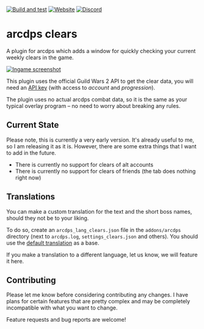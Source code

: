 [![Build and test](https://img.shields.io/github/workflow/status/gw2scratch/arcdps-clears/Build%20and%20test?logo=github)](https://github.com/gw2scratch/arcdps-clears/actions/workflows/build-and-test.yml)
[![Website](https://img.shields.io/website?down_message=gw2scratch.com&up_message=gw2scratch.com&url=https%3A%2F%2Fgw2scratch.com)](https://gw2scratch.com/tools/arcdps-clears)
[![Discord](https://img.shields.io/discord/543804828808249374?label=discord&logo=discord&logoColor=white&)](https://discord.gg/TnHpN34)

# arcdps clears
A plugin for arcdps which adds a window for quickly checking your current weekly clears in the game.

[![Ingame screenshot](https://i.imgur.com/8GcJjT4.png)](https://gw2scratch.com/tools/arcdps-clears)

This plugin uses the official Guild Wars 2 API to get the clear data, you will need an [API key](https://wiki.guildwars2.com/wiki/API:API_key) (with access to *account* and *progression*).

The plugin uses no actual arcdps combat data, so it is the same as your typical overlay program – no need to worry about breaking any rules.

## Current State

Please note, this is currently a very early version. It's already useful to me, so I am releasing it as it is.
However, there are some extra things that I want to add in the future.

- There is currently no support for clears of alt accounts
- There is currently no support for clears of friends (the tab does nothing right now)

## Translations

You can make a custom translation for the text and the short boss names, should they not be to your liking.

To do so, create an `arcdps_lang_clears.json` file in the `addons/arcdps` directory (next to `arcdps.log`, `settings_clears.json` and others).
You should use the [default translation](translations/arcdps_lang_clears.json) as a base.

If you make a translation to a different language, let us know, we will feature it here.

## Contributing

Please let me know before considering contributing any changes. I have plans for certain features that
are pretty complex and may be completely incompatible with what you want to change.

Feature requests and bug reports are welcome!
